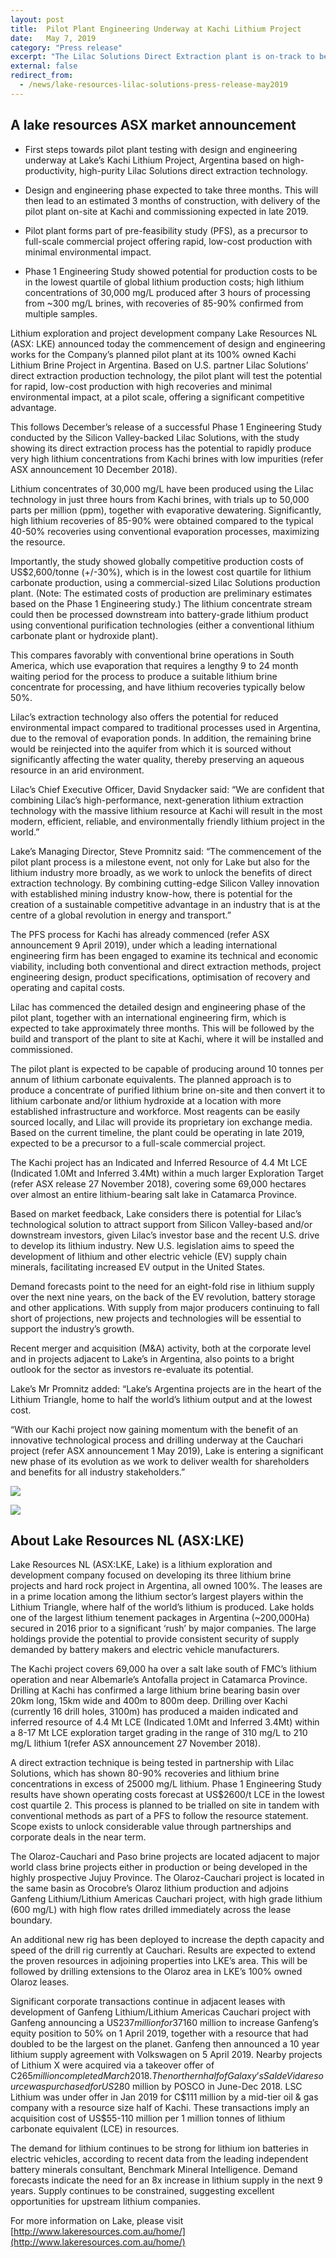 ```yaml
---
layout: post
title:  Pilot Plant Engineering Underway at Kachi Lithium Project
date:   May 7, 2019
category: "Press release"
excerpt: "The Lilac Solutions Direct Extraction plant is on-track to be operational at the Kachi Lithium project by late 2019, targeting rapid, low-cost lithium production with high recoveries and minimal environmental impact. First steps towards pilot plant testing with design and engineering are underway at Lake’s Kachi Lithium Project, Argentina based on the high-productivity, high-purity Lilac Solutions direct extraction technology."
external: false
redirect_from:
  - /news/lake-resources-lilac-solutions-press-release-may2019
---
```


## A lake resources ASX market announcement

* First steps towards pilot plant testing with design and engineering underway at Lake’s Kachi Lithium Project, Argentina based on high-productivity, high-purity Lilac Solutions direct extraction technology.

* Design and engineering phase expected to take three months. This will then lead to an estimated 3 months of construction, with delivery of the pilot plant on-site at Kachi and commissioning expected in late 2019.

* Pilot plant forms part of pre-feasibility study (PFS), as a precursor to full-scale commercial project offering rapid, low-cost production with minimal environmental impact.

* Phase 1 Engineering Study showed potential for production costs to be in the lowest quartile of global lithium production costs; high lithium concentrations of 30,000 mg/L produced after 3 hours of processing from ~300 mg/L brines, with recoveries of 85-90% confirmed from multiple samples.

Lithium exploration and project development company Lake Resources NL (ASX: LKE) announced today the commencement of design and engineering works for the Company’s planned pilot plant at its 100% owned Kachi Lithium Brine Project in Argentina. Based on U.S. partner Lilac Solutions’ direct extraction production technology, the pilot plant will test the potential for rapid, low-cost production with high recoveries and minimal environmental impact, at a pilot scale, offering a significant competitive advantage.

This follows December’s release of a successful Phase 1 Engineering Study conducted by the Silicon Valley-backed Lilac Solutions, with the study showing its direct extraction process has the potential to rapidly produce very high lithium concentrations from Kachi brines with low impurities (refer ASX announcement 10 December 2018).

Lithium concentrates of 30,000 mg/L have been produced using the Lilac technology in just three hours from Kachi brines, with trials up to 50,000 parts per million (ppm), together with evaporative dewatering. Significantly, high lithium recoveries of 85-90% were obtained compared to the typical 40-50% recoveries using conventional evaporation processes, maximizing the resource. 

Importantly, the study showed globally competitive production costs of US$2,600/tonne (+/-30%), which is in the lowest cost quartile for lithium carbonate production, using a commercial-sized Lilac Solutions production plant. (Note: The estimated costs of production are preliminary estimates based on the Phase 1 Engineering study.)  The  lithium concentrate stream could then be processed downstream into battery-grade lithium product using conventional purification technologies (either a conventional lithium carbonate plant or hydroxide plant). 

This compares favorably with conventional brine operations in South America, which use evaporation that requires a lengthy 9 to 24 month waiting period for the process to produce a suitable lithium brine concentrate for processing, and have lithium recoveries typically below 50%.

Lilac’s extraction technology also offers the potential for reduced environmental impact compared to traditional processes used in Argentina, due to the removal of evaporation ponds. In addition, the remaining brine would be reinjected into the aquifer from which it is sourced without significantly affecting the water quality, thereby preserving an aqueous resource in an arid environment. 

Lilac’s Chief Executive Officer, David Snydacker said: “We are confident that combining Lilac’s high-performance, next-generation lithium extraction technology with the massive lithium resource at Kachi will result in the most modern, efficient, reliable, and environmentally friendly lithium project in the world.”

Lake’s Managing Director, Steve Promnitz said: “The commencement of the pilot plant process is a milestone event, not only for Lake but also for the lithium industry more broadly, as we work to unlock the benefits of direct extraction technology. By combining cutting-edge Silicon Valley innovation with established mining industry know-how, there is potential for the creation of a sustainable competitive advantage in an industry that is at the centre of a global revolution in energy and transport.”

The PFS process for Kachi has already commenced (refer ASX announcement 9 April 2019), under which a leading international engineering firm has been engaged to examine its technical and economic viability, including both conventional and direct extraction methods, project engineering design, product specifications, optimisation of recovery and operating and capital costs.

Lilac has commenced the detailed design and engineering phase of the pilot plant, together with an international engineering firm, which is expected to take approximately three months. This will be followed by the build and transport of the plant to site at Kachi, where it will be installed and commissioned. 

The pilot plant is expected to be capable of producing around 10 tonnes per annum of lithium carbonate equivalents. The planned approach is to produce a concentrate of purified lithium brine on-site and then convert it to lithium carbonate and/or lithium hydroxide at a location with more established infrastructure and workforce. Most reagents can be easily sourced locally, and Lilac will provide its proprietary ion exchange media.  Based on the current timeline, the plant could be operating in late 2019, expected to be a precursor to a full-scale commercial project. 

The Kachi project has an Indicated and Inferred Resource of 4.4 Mt LCE (Indicated 1.0Mt and Inferred 3.4Mt) within a much larger Exploration Target (refer ASX release 27 November 2018), covering some 69,000 hectares over almost an entire lithium-bearing salt lake in Catamarca Province.

Based on market feedback, Lake considers there is potential for Lilac’s technological solution to attract support from Silicon Valley-based and/or downstream investors, given Lilac’s investor base and the recent U.S. drive to develop its lithium industry. New U.S. legislation aims to speed the development of lithium and other electric vehicle (EV) supply chain minerals, facilitating increased EV output in the United States.

Demand forecasts point to the need for an eight-fold rise in lithium supply over the next nine years, on the back of the EV revolution, battery storage and other applications. With supply from major producers continuing to fall short of projections, new projects and technologies will be essential to support the industry’s growth.

Recent merger and acquisition (M&A) activity, both at the corporate level and in projects adjacent to Lake’s in Argentina, also points to a bright outlook for the sector as investors re-evaluate its potential.

Lake’s Mr Promnitz added: “Lake’s Argentina projects are in the heart of the Lithium Triangle, home to half the world’s lithium output and at the lowest cost. 

“With our Kachi project now gaining momentum with the benefit of an innovative technological process and drilling underway at the Cauchari project (refer ASX announcement 1 May 2019), Lake is entering a significant new phase of its evolution as we work to deliver wealth for shareholders and benefits for all industry stakeholders.”

![](/assets/Lake+Release+Image.png)

![](/assets/Screen+Shot+2018-12-09+at+9.12.52+PM.png)

## About Lake Resources NL (ASX:LKE)

Lake Resources NL (ASX:LKE, Lake) is a lithium exploration and development company focused on developing its three lithium brine projects and hard rock project in Argentina, all owned 100%. The leases are in a prime location among the lithium sector’s largest players within the Lithium Triangle, where half of the world’s lithium is produced.  Lake holds one of the largest lithium tenement packages in Argentina (~200,000Ha) secured in 2016 prior to a significant ‘rush’ by major companies. The large holdings provide the potential to provide consistent security of supply demanded by battery makers and electric vehicle manufacturers. 

The Kachi project covers 69,000 ha over a salt lake south of FMC’s lithium operation and near Albemarle’s Antofalla project in Catamarca Province. Drilling at Kachi has confirmed a large lithium brine bearing basin over 20km long, 15km wide and 400m to 800m deep. Drilling over Kachi (currently 16 drill holes, 3100m) has produced a maiden indicated and inferred resource of 4.4 Mt LCE (Indicated 1.0Mt and Inferred 3.4Mt) within a 8-17 Mt LCE exploration target grading in the range of 310 mg/L to 210 mg/L lithium  1(refer ASX announcement 27 November 2018). 

A direct extraction technique is being tested in partnership with Lilac Solutions, which has shown 80-90% recoveries and lithium brine concentrations in excess of 25000 mg/L lithium. Phase 1 Engineering Study results have shown operating costs forecast at US$2600/t LCE in the lowest cost quartile 2. This process is planned to be trialled on site in tandem with conventional methods as part of a PFS to follow the resource statement. Scope exists to unlock considerable value through partnerships and corporate deals in the near term.

The Olaroz-Cauchari and Paso brine projects are located adjacent to major world class brine projects either in production or being developed in the highly prospective Jujuy Province. The Olaroz-Cauchari project is located in the same basin as Orocobre’s Olaroz lithium production and adjoins Ganfeng Lithium/Lithium Americas Cauchari project, with high grade lithium (600 mg/L) with high flow rates drilled immediately across the lease boundary.  

An additional new rig has been deployed to increase the depth capacity and speed of the drill rig currently at Cauchari. Results are expected to extend the proven resources in adjoining properties into LKE’s area. This will be followed by drilling extensions to the Olaroz area in LKE’s 100% owned Olaroz leases. 

Significant corporate transactions continue in adjacent leases with development of Ganfeng Lithium/Lithium Americas Cauchari project with Ganfeng announcing a US$237 million for 37% of the Cauchari project previously held by SQM, followed by a further US$160 million to increase Ganfeng’s equity position to 50% on 1 April 2019, together with a resource that had doubled to be the largest on the planet. Ganfeng then announced a 10 year lithium supply agreement with Volkswagen on 5 April 2019. Nearby projects of Lithium X were acquired via a takeover offer of C$265 million completed March 2018. The northern half of Galaxy’s Sal de Vida resource was purchased for US$280 million by POSCO in June-Dec 2018. LSC Lithium was under offer in Jan 2019 for C$111 million by a mid-tier oil & gas company with a resource size half of Kachi. These transactions imply an acquisition cost of US$55-110 million per 1 million tonnes of lithium carbonate equivalent (LCE) in resources.

The demand for lithium continues to be strong for lithium ion batteries in electric vehicles, according to recent data from the leading independent battery minerals consultant, Benchmark Mineral Intelligence. Demand forecasts indicate the need for an 8x increase in lithium supply in the next 9 years. Supply continues to be constrained, suggesting excellent opportunities for upstream lithium companies.

For more information on Lake, please visit [http://www.lakeresources.com.au/home/](http://www.lakeresources.com.au/home/)
